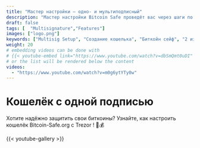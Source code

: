 ```yaml
---
title: "Мастер настройки — одно- и мультиподписный"
description: "Мастер настройки Bitcoin Safe проведёт вас через шаги по созданию безопасного биткоин-кошелька"
draft: false
tags: [  "Multisignature","Features"]
images: ["logo.png"]
keywords: ["Multisig Setup", "Создание кошелька", "Биткойн сейф", "2 из 3 Multisig"]
weight: 20
# embedding videos can be done with 
# {{< youtube-embed link="https://www.youtube.com/watch?v=dbSmQmt0uDI" >}}
# or the list will be rendered below the content
videos:
  - "https://www.youtube.com/watch?v=m0g6ytYTy0w"
---
```



# Кошелёк с одной подписью

Хотите надёжно защитить свои биткоины? Узнайте, как настроить кошелёк Bitcoin-Safe.org с Trezor
 ! 🔐💰


{{< youtube-gallery >}}